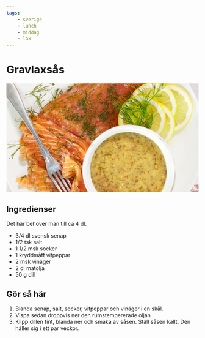 ```yaml
---
tags:
    - sverige
    - lunch
    - middag
    - lax
---
```

# Gravlaxsås

![image](./gravlaxsås.jpg)

## Ingredienser

Det här behöver man till ca 4 dl.

- 3/4 dl svensk senap
- 1/2 tsk salt
- 1 1/2 msk socker
- 1 kryddmått vitpeppar
- 2 msk vinäger
- 2 dl matolja
- 50 g dill

## Gör så här

1. Blanda senap, salt, socker, vitpeppar och vinäger i en skål.
2. Vispa sedan droppvis ner den rumstempererade oljan
3. Klipp dillen fint, blanda ner och smaka av såsen. Ställ såsen kallt. Den håller sig i ett par veckor.
